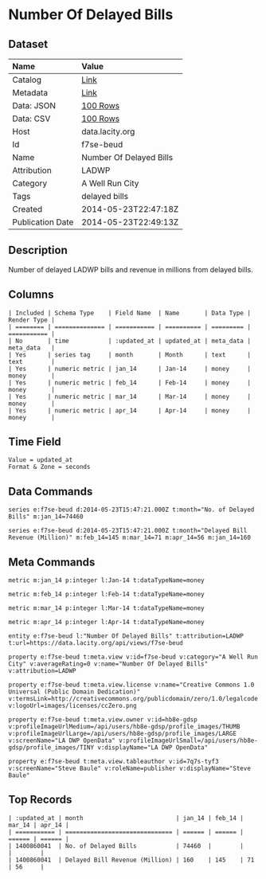 # Number Of Delayed Bills

## Dataset

| Name | Value |
| :--- | :---- |
| Catalog | [Link](https://catalog.data.gov/dataset/number-of-delayed-bills-74147) |
| Metadata | [Link](https://data.lacity.org/api/views/f7se-beud) |
| Data: JSON | [100 Rows](https://data.lacity.org/api/views/f7se-beud/rows.json?max_rows=100) |
| Data: CSV | [100 Rows](https://data.lacity.org/api/views/f7se-beud/rows.csv?max_rows=100) |
| Host | data.lacity.org |
| Id | f7se-beud |
| Name | Number Of Delayed Bills |
| Attribution | LADWP |
| Category | A Well Run City |
| Tags | delayed bills |
| Created | 2014-05-23T22:47:18Z |
| Publication Date | 2014-05-23T22:49:13Z |

## Description

Number of delayed LADWP bills and revenue in millions from delayed bills.

## Columns

```ls
| Included | Schema Type    | Field Name  | Name       | Data Type | Render Type |
| ======== | ============== | =========== | ========== | ========= | =========== |
| No       | time           | :updated_at | updated_at | meta_data | meta_data   |
| Yes      | series tag     | month       | Month      | text      | text        |
| Yes      | numeric metric | jan_14      | Jan-14     | money     | money       |
| Yes      | numeric metric | feb_14      | Feb-14     | money     | money       |
| Yes      | numeric metric | mar_14      | Mar-14     | money     | money       |
| Yes      | numeric metric | apr_14      | Apr-14     | money     | money       |
```

## Time Field

```ls
Value = updated_at
Format & Zone = seconds
```

## Data Commands

```ls
series e:f7se-beud d:2014-05-23T15:47:21.000Z t:month="No. of Delayed Bills" m:jan_14=74460

series e:f7se-beud d:2014-05-23T15:47:21.000Z t:month="Delayed Bill Revenue (Million)" m:feb_14=145 m:mar_14=71 m:apr_14=56 m:jan_14=160
```

## Meta Commands

```ls
metric m:jan_14 p:integer l:Jan-14 t:dataTypeName=money

metric m:feb_14 p:integer l:Feb-14 t:dataTypeName=money

metric m:mar_14 p:integer l:Mar-14 t:dataTypeName=money

metric m:apr_14 p:integer l:Apr-14 t:dataTypeName=money

entity e:f7se-beud l:"Number Of Delayed Bills" t:attribution=LADWP t:url=https://data.lacity.org/api/views/f7se-beud

property e:f7se-beud t:meta.view v:id=f7se-beud v:category="A Well Run City" v:averageRating=0 v:name="Number Of Delayed Bills" v:attribution=LADWP

property e:f7se-beud t:meta.view.license v:name="Creative Commons 1.0 Universal (Public Domain Dedication)" v:termsLink=http://creativecommons.org/publicdomain/zero/1.0/legalcode v:logoUrl=images/licenses/ccZero.png

property e:f7se-beud t:meta.view.owner v:id=hb8e-gdsp v:profileImageUrlMedium=/api/users/hb8e-gdsp/profile_images/THUMB v:profileImageUrlLarge=/api/users/hb8e-gdsp/profile_images/LARGE v:screenName="LA DWP OpenData" v:profileImageUrlSmall=/api/users/hb8e-gdsp/profile_images/TINY v:displayName="LA DWP OpenData"

property e:f7se-beud t:meta.view.tableauthor v:id=7q7s-tyf3 v:screenName="Steve Baule" v:roleName=publisher v:displayName="Steve Baule"
```

## Top Records

```ls
| :updated_at | month                          | jan_14 | feb_14 | mar_14 | apr_14 | 
| =========== | ============================== | ====== | ====== | ====== | ====== | 
| 1400860041  | No. of Delayed Bills           | 74460  |        |        |        | 
| 1400860041  | Delayed Bill Revenue (Million) | 160    | 145    | 71     | 56     | 
```